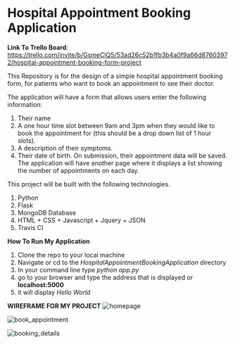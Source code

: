 # Hospital Appointment Booking Application
**Link To Trello Board**: <https://trello.com/invite/b/GsmeClQ5/53ad26c52b1fb3b4a0f9a66d87603972/hospital-appointment-booking-form-project>

This Repository is for the design of a simple hospital appointment booking form, for patients who want to book an appointment to see their doctor. 

The application will have a form that allows users enter the following information:
1. Their name
2. A one hour time slot between 9am and 3pm when they would like to book the appointment for (this should be a drop down list of 1 hour slots).
3. A description of their symptoms.
4. Their date of birth.
On submission, their appointment data will be saved. The application will have another page where it displays a list showing the number of appointments on each day.

This project will be built with the following technologies.
1. Python
2. Flask
3. MongoDB Database
4. HTML + CSS + Javascript + Jquery + JSON
5. Travis CI


**How To Run My Application**
1. Clone the repo to your local machine
2. Navigate or cd to the _HospitalAppointmentBookingApplication_ directory
3. In your command line type _python app.py_
4. go to your browser and type the address that is displayed or **localhost:5000**
5. it will display *Hello World*

**WIREFRAME FOR MY PROJECT**
![homepage](https://user-images.githubusercontent.com/26542167/46218462-93cdeb00-c33c-11e8-8f01-f6fd5b1793ee.png)

![book_appointment](https://user-images.githubusercontent.com/26542167/46218463-94668180-c33c-11e8-9977-02040203d0ba.png)

![booking_details](https://user-images.githubusercontent.com/26542167/46218464-94668180-c33c-11e8-95e2-9a2e110dfa70.png)

